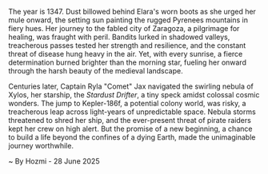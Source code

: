 
The year is 1347.  Dust billowed behind Elara's worn boots as she urged her mule onward, the setting sun painting the rugged Pyrenees mountains in fiery hues.  Her journey to the fabled city of Zaragoza, a pilgrimage for healing, was fraught with peril.  Bandits lurked in shadowed valleys, treacherous passes tested her strength and resilience, and the constant threat of disease hung heavy in the air. Yet, with every sunrise, a fierce determination burned brighter than the morning star, fueling her onward through the harsh beauty of the medieval landscape.

Centuries later, Captain Ryla "Comet" Jax navigated the swirling nebula of Xylos, her starship, the *Stardust Drifter*, a tiny speck amidst colossal cosmic wonders.  The jump to Kepler-186f, a potential colony world, was risky, a treacherous leap across light-years of unpredictable space.  Nebula storms threatened to shred her ship, and the ever-present threat of pirate raiders kept her crew on high alert.  But the promise of a new beginning, a chance to build a life beyond the confines of a dying Earth, made the unimaginable journey worthwhile.

~ By Hozmi - 28 June 2025

